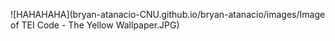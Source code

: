 ![HAHAHAHA](bryan-atanacio-CNU.github.io/bryan-atanacio/images/Image of TEI Code - The Yellow Wallpaper.JPG)
